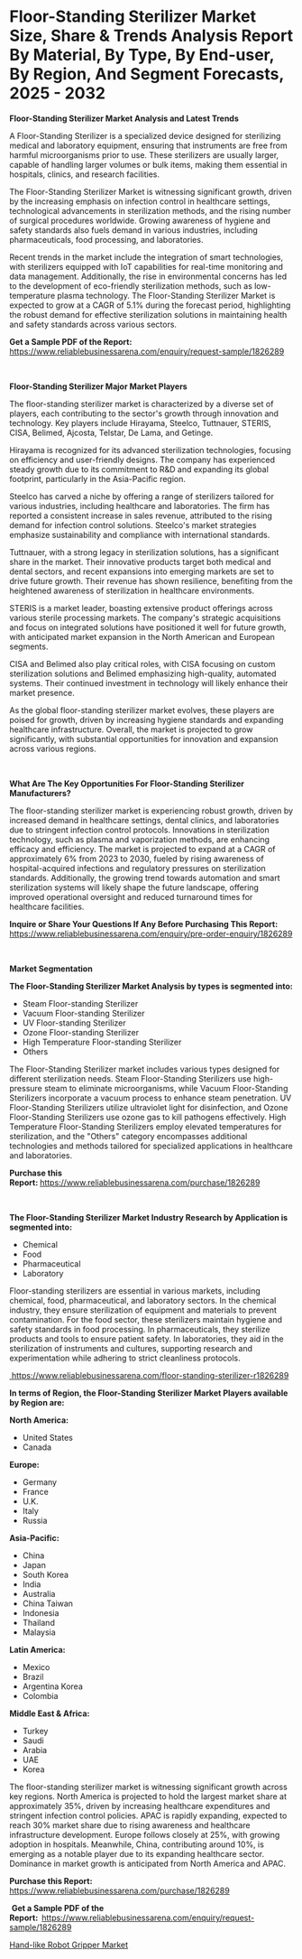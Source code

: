 <p><h1>Floor-Standing Sterilizer Market Size, Share & Trends Analysis Report By Material, By Type, By End-user, By Region, And Segment Forecasts, 2025 - 2032</h1></p><p><strong>Floor-Standing Sterilizer Market Analysis and Latest Trends</strong></p>
<p><p>A Floor-Standing Sterilizer is a specialized device designed for sterilizing medical and laboratory equipment, ensuring that instruments are free from harmful microorganisms prior to use. These sterilizers are usually larger, capable of handling larger volumes or bulk items, making them essential in hospitals, clinics, and research facilities. </p><p>The Floor-Standing Sterilizer Market is witnessing significant growth, driven by the increasing emphasis on infection control in healthcare settings, technological advancements in sterilization methods, and the rising number of surgical procedures worldwide. Growing awareness of hygiene and safety standards also fuels demand in various industries, including pharmaceuticals, food processing, and laboratories.</p><p>Recent trends in the market include the integration of smart technologies, with sterilizers equipped with IoT capabilities for real-time monitoring and data management. Additionally, the rise in environmental concerns has led to the development of eco-friendly sterilization methods, such as low-temperature plasma technology. The Floor-Standing Sterilizer Market is expected to grow at a CAGR of 5.1% during the forecast period, highlighting the robust demand for effective sterilization solutions in maintaining health and safety standards across various sectors.</p></p>
<p><strong>Get a Sample PDF of the Report:&nbsp;</strong> <a href="https://www.reliablebusinessarena.com/enquiry/request-sample/1826289?utm_campaign=3014&utm_medium=2&utm_source=Github&utm_content=ia&utm_term=12042025&utm_id=floor-standing-sterilizer">https://www.reliablebusinessarena.com/enquiry/request-sample/1826289</a></p>
<p>&nbsp;</p>
<p><strong>Floor-Standing Sterilizer Major Market Players</strong></p>
<p><p>The floor-standing sterilizer market is characterized by a diverse set of players, each contributing to the sector's growth through innovation and technology. Key players include Hirayama, Steelco, Tuttnauer, STERIS, CISA, Belimed, Ajcosta, Telstar, De Lama, and Getinge.</p><p>Hirayama is recognized for its advanced sterilization technologies, focusing on efficiency and user-friendly designs. The company has experienced steady growth due to its commitment to R&D and expanding its global footprint, particularly in the Asia-Pacific region.</p><p>Steelco has carved a niche by offering a range of sterilizers tailored for various industries, including healthcare and laboratories. The firm has reported a consistent increase in sales revenue, attributed to the rising demand for infection control solutions. Steelco's market strategies emphasize sustainability and compliance with international standards.</p><p>Tuttnauer, with a strong legacy in sterilization solutions, has a significant share in the market. Their innovative products target both medical and dental sectors, and recent expansions into emerging markets are set to drive future growth. Their revenue has shown resilience, benefiting from the heightened awareness of sterilization in healthcare environments.</p><p>STERIS is a market leader, boasting extensive product offerings across various sterile processing markets. The company's strategic acquisitions and focus on integrated solutions have positioned it well for future growth, with anticipated market expansion in the North American and European segments.</p><p>CISA and Belimed also play critical roles, with CISA focusing on custom sterilization solutions and Belimed emphasizing high-quality, automated systems. Their continued investment in technology will likely enhance their market presence.</p><p>As the global floor-standing sterilizer market evolves, these players are poised for growth, driven by increasing hygiene standards and expanding healthcare infrastructure. Overall, the market is projected to grow significantly, with substantial opportunities for innovation and expansion across various regions.</p></p>
<p>&nbsp;</p>
<p><strong>What Are The Key Opportunities For Floor-Standing Sterilizer Manufacturers?</strong></p>
<p><p>The floor-standing sterilizer market is experiencing robust growth, driven by increased demand in healthcare settings, dental clinics, and laboratories due to stringent infection control protocols. Innovations in sterilization technology, such as plasma and vaporization methods, are enhancing efficacy and efficiency. The market is projected to expand at a CAGR of approximately 6% from 2023 to 2030, fueled by rising awareness of hospital-acquired infections and regulatory pressures on sterilization standards. Additionally, the growing trend towards automation and smart sterilization systems will likely shape the future landscape, offering improved operational oversight and reduced turnaround times for healthcare facilities.</p></p>
<p><strong>Inquire or Share Your Questions If Any Before Purchasing This Report:</strong> <a href="https://www.reliablebusinessarena.com/enquiry/pre-order-enquiry/1826289?utm_campaign=3014&utm_medium=2&utm_source=Github&utm_content=ia&utm_term=12042025&utm_id=floor-standing-sterilizer">https://www.reliablebusinessarena.com/enquiry/pre-order-enquiry/1826289</a></p>
<p>&nbsp;</p>
<p><strong>Market Segmentation</strong></p>
<p><strong>The Floor-Standing Sterilizer Market Analysis by types is segmented into:</strong></p>
<p><ul><li>Steam Floor-standing Sterilizer</li><li>Vacuum Floor-standing Sterilizer</li><li>UV Floor-standing Sterilizer</li><li>Ozone Floor-standing Sterilizer</li><li>High Temperature Floor-standing Sterilizer</li><li>Others</li></ul></p>
<p><p>The Floor-Standing Sterilizer market includes various types designed for different sterilization needs. Steam Floor-Standing Sterilizers use high-pressure steam to eliminate microorganisms, while Vacuum Floor-Standing Sterilizers incorporate a vacuum process to enhance steam penetration. UV Floor-Standing Sterilizers utilize ultraviolet light for disinfection, and Ozone Floor-Standing Sterilizers use ozone gas to kill pathogens effectively. High Temperature Floor-Standing Sterilizers employ elevated temperatures for sterilization, and the "Others" category encompasses additional technologies and methods tailored for specialized applications in healthcare and laboratories.</p></p>
<p><strong>Purchase this Report:&nbsp;</strong><a href="https://www.reliablebusinessarena.com/purchase/1826289?utm_campaign=3014&utm_medium=2&utm_source=Github&utm_content=ia&utm_term=12042025&utm_id=floor-standing-sterilizer">https://www.reliablebusinessarena.com/purchase/1826289</a></p>
<p>&nbsp;</p>
<p><strong>The Floor-Standing Sterilizer Market Industry Research by Application is segmented into:</strong></p>
<p><ul><li>Chemical</li><li>Food</li><li>Pharmaceutical</li><li>Laboratory</li></ul></p>
<p><p>Floor-standing sterilizers are essential in various markets, including chemical, food, pharmaceutical, and laboratory sectors. In the chemical industry, they ensure sterilization of equipment and materials to prevent contamination. For the food sector, these sterilizers maintain hygiene and safety standards in food processing. In pharmaceuticals, they sterilize products and tools to ensure patient safety. In laboratories, they aid in the sterilization of instruments and cultures, supporting research and experimentation while adhering to strict cleanliness protocols.</p></p>
<p><a href="https://www.reliablebusinessarena.com/floor-standing-sterilizer-r1826289?utm_campaign=3014&utm_medium=2&utm_source=Github&utm_content=ia&utm_term=12042025&utm_id=floor-standing-sterilizer">&nbsp;https://www.reliablebusinessarena.com/floor-standing-sterilizer-r1826289</a></p>
<p><strong>In terms of Region, the Floor-Standing Sterilizer Market Players available by Region are:</strong></p>
<p>
    <p> <strong> North America: </strong>
        <ul>
            <li>United States</li>
            <li>Canada</li>
        </ul>
        </p> 
    <p> <strong> Europe: </strong>
        <ul>
            <li>Germany</li>
            <li>France</li>
            <li>U.K.</li>
            <li>Italy</li>
            <li>Russia</li>
        </ul>
        </p> 
    <p> <strong> Asia-Pacific: </strong>
        <ul>
            <li>China</li>
            <li>Japan</li>
            <li>South Korea</li>
            <li>India</li>
            <li>Australia</li>
            <li>China Taiwan</li>
            <li>Indonesia</li>
            <li>Thailand</li>
            <li>Malaysia</li>
        </ul>
        </p> 
    <p> <strong> Latin America: </strong>
        <ul>
            <li>Mexico</li>
            <li>Brazil</li>
            <li>Argentina Korea</li>
            <li>Colombia</li>
        </ul>
        </p> 
    <p> <strong> Middle East & Africa: </strong>
        <ul>
            <li>Turkey</li>
            <li>Saudi</li>
            <li>Arabia</li>
            <li>UAE</li>
            <li>Korea</li>
        </ul>
    </p>
    </p>
<p><p>The floor-standing sterilizer market is witnessing significant growth across key regions. North America is projected to hold the largest market share at approximately 35%, driven by increasing healthcare expenditures and stringent infection control policies. APAC is rapidly expanding, expected to reach 30% market share due to rising awareness and healthcare infrastructure development. Europe follows closely at 25%, with growing adoption in hospitals. Meanwhile, China, contributing around 10%, is emerging as a notable player due to its expanding healthcare sector. Dominance in market growth is anticipated from North America and APAC.</p></p>
<p><strong>Purchase this Report: </strong><a href="https://www.reliablebusinessarena.com/purchase/1826289?utm_campaign=3014&utm_medium=2&utm_source=Github&utm_content=ia&utm_term=12042025&utm_id=floor-standing-sterilizer">https://www.reliablebusinessarena.com/purchase/1826289</a></p>
<p>&nbsp;<strong>Get a Sample PDF of the Report:&nbsp;&nbsp;</strong><a href="https://www.reliablebusinessarena.com/enquiry/request-sample/1826289?utm_campaign=3014&utm_medium=2&utm_source=Github&utm_content=ia&utm_term=12042025&utm_id=floor-standing-sterilizer">https://www.reliablebusinessarena.com/enquiry/request-sample/1826289</a></p>
<p><strong></strong></p>
<p><p><a href="https://github.com/micbotam/Market-Research-Report-List-1/blob/main/hand-like-robot-gripper-market.md?utm_campaign=3014&utm_medium=2&utm_source=Github&utm_content=ia&utm_term=12042025&utm_id=floor-standing-sterilizer">Hand-like Robot Gripper Market</a></p></p>